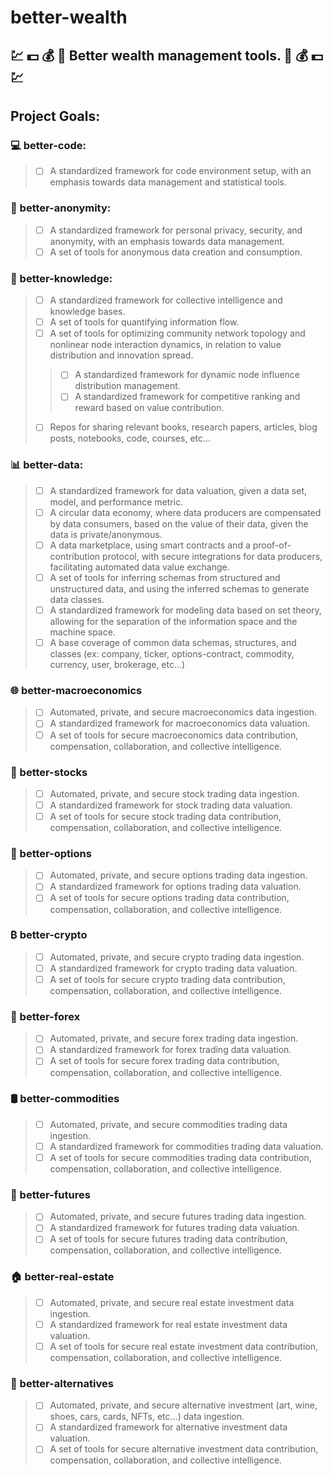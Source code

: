 # better-wealth
## 💹 💵 💰 🤑 Better wealth management tools. 🤑 💰 💵 💹
## Project Goals:
### 💻 better-code:
> - [ ] A standardized framework for code environment setup, with an emphasis towards data management and statistical tools.
### 🥸 better-anonymity:
> - [ ] A standardized framework for personal privacy, security, and anonymity, with an emphasis towards data management.
> - [ ] A set of tools for anonymous data creation and consumption.
### 🧠 better-knowledge:
> - [ ] A standardized framework for collective intelligence and knowledge bases.
> - [ ] A set of tools for quantifying information flow.
> - [ ] A set of tools for optimizing community network topology and nonlinear node interaction dynamics, in relation to value distribution and innovation spread.
> > - [ ] A standardized framework for dynamic node influence distribution management.
> > - [ ] A standardized framework for competitive ranking and reward based on value contribution.
> - [ ] Repos for sharing relevant books, research papers, articles, blog posts, notebooks, code, courses, etc...
### 📊 better-data:
> - [ ] A standardized framework for data valuation, given a data set, model, and performance metric.
> - [ ] A circular data economy, where data producers are compensated by data consumers, based on the value of their data, given the data is private/anonymous.
> - [ ] A data marketplace, using smart contracts and a proof-of-contribution protocol, with secure integrations for data producers, facilitating automated data value exchange.
> - [ ] A set of tools for inferring schemas from structured and unstructured data, and using the inferred schemas to generate data classes.
> - [ ] A standardized framework for modeling data based on set theory, allowing for the separation of the information space and the machine space.
> - [ ] A base coverage of common data schemas, structures, and classes (ex: company, ticker, options-contract, commodity, currency, user, brokerage, etc...)
### 🌐 better-macroeconomics 
> - [ ] Automated, private, and secure macroeconomics data ingestion.
> - [ ] A standardized framework for macroeconomics data valuation.
> - [ ] A set of tools for secure macroeconomics data contribution, compensation, collaboration, and collective intelligence.
### 🐂 better-stocks 
> - [ ] Automated, private, and secure stock trading data ingestion.
> - [ ] A standardized framework for stock trading data valuation.
> - [ ] A set of tools for secure stock trading data contribution, compensation, collaboration, and collective intelligence.
### 📑 better-options
> - [ ] Automated, private, and secure options trading data ingestion.
> - [ ] A standardized framework for options trading data valuation.
> - [ ] A set of tools for secure options trading data contribution, compensation, collaboration, and collective 
intelligence.
### ₿ better-crypto
> - [ ] Automated, private, and secure crypto trading data ingestion.
> - [ ] A standardized framework for crypto trading data valuation.
> - [ ] A set of tools for secure crypto trading data contribution, compensation, collaboration, and collective 
intelligence.
### 💱 better-forex
> - [ ] Automated, private, and secure forex trading data ingestion.
> - [ ] A standardized framework for forex trading data valuation.
> - [ ] A set of tools for secure forex trading data contribution, compensation, collaboration, and collective intelligence.
### 🛢 better-commodities
> - [ ] Automated, private, and secure commodities trading data ingestion.
> - [ ] A standardized framework for commodities trading data valuation.
> - [ ] A set of tools for secure commodities trading data contribution, compensation, collaboration, and collective intelligence.
### 🔮 better-futures
> - [ ] Automated, private, and secure futures trading data ingestion.
> - [ ] A standardized framework for futures trading data valuation.
> - [ ] A set of tools for secure futures trading data contribution, compensation, collaboration, and collective intelligence.
### 🏠 better-real-estate
> - [ ] Automated, private, and secure real estate investment data ingestion.
> - [ ] A standardized framework for real estate investment data valuation.
> - [ ] A set of tools for secure real estate investment data contribution, compensation, collaboration, and 
collective intelligence.
### 🎨 better-alternatives
> - [ ] Automated, private, and secure alternative investment (art, wine, shoes, cars, cards, NFTs, etc...) data ingestion.
> - [ ] A standardized framework for alternative investment data valuation.
> - [ ] A set of tools for secure alternative investment data contribution, compensation, collaboration, and collective intelligence.
